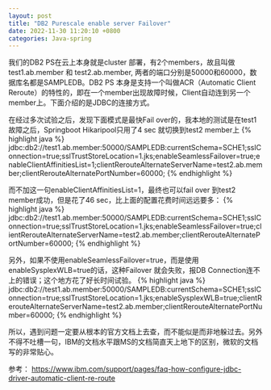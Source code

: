 ```yaml
---
layout: post
title: "DB2 Purescale enable server Failover"
date: 2022-11-30 11:20:10 +0800
categories: Java-spring
--- 
```


我们的DB2 PS在云上本身就是cluster 部署，有2个members，故且叫做test1.ab.member 和 test2.ab.member, 两者的端口分别是50000和60000，数据库名都是SAMPLEDB。DB2 PS 本身是支持一个叫做ACR（Automatic Client Reroute）的特性的，即在一个member出现故障时候，Client自动连到另一个member上。下面介绍的是JDBC的连接方式。

在经过多次试验之后，发现下面模式是最快Fail over的，我本地的测试是在test1 故障之后，Springboot Hikaripool只用了4 sec 就切换到test2 member上 
{% highlight java %}  
jdbc:db2://test1.ab.member:50000/SAMPLEDB:currentSchema=SCHE1;sslConnection=true;sslTrustStoreLocation=1.jks;enableSeamlessFailover=true;enableClientAffinitiesList=1;clientRerouteAlternateServerName=test2.ab.member;clientRerouteAlternatePortNumber=60000;
{% endhighlight %}


而不加这一句enableClientAffinitiesList=1，最终也可以fail over 到test2 member成功，但是花了46 sec，比上面的配置花费时间远远要多：
{% highlight java %}  
jdbc:db2://test1.ab.member:50000/SAMPLEDB:currentSchema=SCHE1;sslConnection=true;sslTrustStoreLocation=1.jks;enableSeamlessFailover=true;clientRerouteAlternateServerName=test2.ab.member;clientRerouteAlternatePortNumber=60000;
{% endhighlight %}

另外，如果不使用enableSeamlessFailover=true，而是使用enableSysplexWLB=true的话，这种Failover 就会失败，报DB Connection连不上的错误；这个地方花了好长时间试验。
{% highlight java %}  
jdbc:db2://test1.ab.member:50000/SAMPLEDB:currentSchema=SCHE1;sslConnection=true;sslTrustStoreLocation=1.jks;enableSysplexWLB=true;clientRerouteAlternateServerName=test2.ab.member;clientRerouteAlternatePortNumber=60000;
{% endhighlight %}

所以，遇到问题一定要从根本的官方文档上去查，而不能似是而非地躲过去。另外不得不吐槽一句，IBM的文档水平跟MS的文档简直天上地下的区别，微软的文档写的非常贴心。



参考： https://www.ibm.com/support/pages/faq-how-configure-jdbc-driver-automatic-client-re-route
